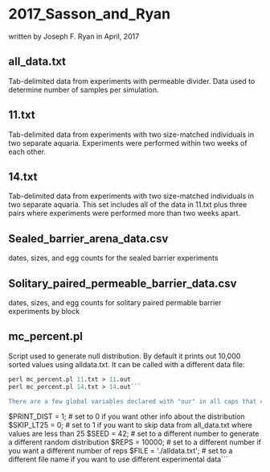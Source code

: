# 2017_Sasson_and_Ryan
written by Joseph F. Ryan in April, 2017

## all_data.txt 
Tab-delimited data from experiments with permeable divider.
Data used to determine number of samples per simulation.

## 11.txt
Tab-delimited data from experiments with two size-matched individuals 
in two separate aquaria. Experiments were performed within two weeks
of each other.

## 14.txt
Tab-delimited data from experiments with two size-matched individuals 
in two separate aquaria. This set includes all of the data in 11.txt plus
three pairs where experiments were performed more than two weeks apart.

## Sealed_barrier_arena_data.csv
dates, sizes, and egg counts for the sealed barrier experiments

## Solitary_paired_permeable_barrier_data.csv
dates, sizes, and egg counts for solitary paired permable barrier experiments by block

## mc_percent.pl
Script used to generate null distribution. 
By default it prints out 10,000 sorted values using alldata.txt. 
It can be called with a different data file:
```perl mc_percent.pl > all_data.out
perl mc_percent.pl 11.txt > 11.out
perl mc_percent.pl 14.txt > 14.out```

There are a few global variables declared with "our" in all caps that can be adjusted.
```
$PRINT_DIST = 1;         # set to 0 if you want other info about the distribution
$SKIP_LT25 = 0;          # set to 1 if you want to skip data from all_data.txt where values are less than 25
$SEED = 42;              # set to a different number to generate a different random distribution
$REPS = 10000;           # set to a different number if you want a different number of reps
$FILE = './alldata.txt'; # set to a different file name if you want to use different experimental data```
